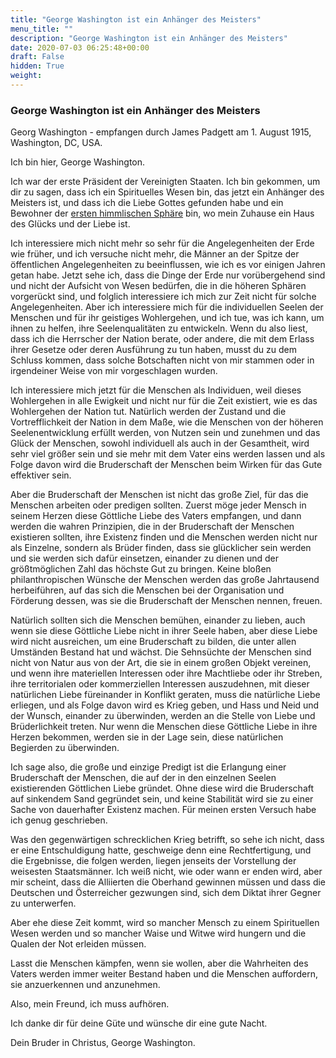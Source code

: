 ```yaml
---
title: "George Washington ist ein Anhänger des Meisters"
menu_title: ""
description: "George Washington ist ein Anhänger des Meisters"
date: 2020-07-03 06:25:48+00:00
draft: False
hidden: True
weight:
---
```

### George Washington ist ein Anhänger des Meisters

Georg Washington - empfangen durch James Padgett am 1. August 1915, Washington, DC, USA.

Ich bin hier, George Washington.

Ich war der erste Präsident der Vereinigten Staaten. Ich bin gekommen, um dir zu sagen, dass ich ein Spirituelles Wesen bin, das jetzt ein Anhänger des Meisters ist, und dass ich die Liebe Gottes gefunden habe und ein Bewohner der [ersten himmlischen Sphäre](/das-leben-nach-dem-tod/die-spirituellen-himmel-und-das-christliche-koenigreich-gottes/) bin, wo mein Zuhause ein Haus des Glücks und der Liebe ist.

Ich interessiere mich nicht mehr so sehr für die Angelegenheiten der Erde wie früher, und ich versuche nicht mehr, die Männer an der Spitze der öffentlichen Angelegenheiten zu beeinflussen, wie ich es vor einigen Jahren getan habe. Jetzt sehe ich, dass die Dinge der Erde nur vorübergehend sind und nicht der Aufsicht von Wesen bedürfen, die in die höheren Sphären vorgerückt sind, und folglich interessiere ich mich zur Zeit nicht für solche Angelegenheiten. Aber ich interessiere mich für die individuellen Seelen der Menschen und für ihr geistiges Wohlergehen, und ich tue, was ich kann, um ihnen zu helfen, ihre Seelenqualitäten zu entwickeln. Wenn du also liest, dass ich die Herrscher der Nation berate, oder andere, die mit dem Erlass ihrer Gesetze oder deren Ausführung zu tun haben, musst du zu dem Schluss kommen, dass solche Botschaften nicht von mir stammen oder in irgendeiner Weise von mir vorgeschlagen wurden.

Ich interessiere mich jetzt für die Menschen als Individuen, weil dieses Wohlergehen in alle Ewigkeit und nicht nur für die Zeit existiert, wie es das Wohlergehen der Nation tut. Natürlich werden der Zustand und die Vortrefflichkeit der Nation in dem Maße, wie die Menschen von der höheren Seelenentwicklung erfüllt werden, von Nutzen sein und zunehmen und das Glück der Menschen, sowohl individuell als auch in der Gesamtheit, wird sehr viel größer sein und sie mehr mit dem Vater eins werden lassen und als Folge davon wird die Bruderschaft der Menschen beim Wirken für das Gute effektiver sein.

Aber die Bruderschaft der Menschen ist nicht das große Ziel, für das die Menschen arbeiten oder predigen sollten. Zuerst möge jeder Mensch in seinem Herzen diese Göttliche Liebe des Vaters empfangen, und dann werden die wahren Prinzipien, die in der Bruderschaft der Menschen existieren sollten, ihre Existenz finden und die Menschen werden nicht nur als Einzelne, sondern als Brüder finden, dass sie glücklicher sein werden und sie werden sich dafür einsetzen, einander zu dienen und der größtmöglichen Zahl das höchste Gut zu bringen. Keine bloßen philanthropischen Wünsche der Menschen werden das große Jahrtausend herbeiführen, auf das sich die Menschen bei der Organisation und Förderung dessen, was sie die Bruderschaft der Menschen nennen, freuen.

Natürlich sollten sich die Menschen bemühen, einander zu lieben, auch wenn sie diese Göttliche Liebe nicht in ihrer Seele haben, aber diese Liebe wird nicht ausreichen, um eine Bruderschaft zu bilden, die unter allen Umständen Bestand hat und wächst. Die Sehnsüchte der Menschen sind nicht von Natur aus von der Art, die sie in einem großen Objekt vereinen, und wenn ihre materiellen Interessen oder ihre Machtliebe oder ihr Streben, ihre territorialen oder kommerziellen Interessen auszudehnen, mit dieser natürlichen Liebe füreinander in Konflikt geraten, muss die natürliche Liebe erliegen, und als Folge davon wird es Krieg geben, und Hass und Neid und der Wunsch, einander zu überwinden, werden an die Stelle von Liebe und Brüderlichkeit treten. Nur wenn die Menschen diese Göttliche Liebe in ihre Herzen bekommen, werden sie in der Lage sein, diese natürlichen Begierden zu überwinden.

Ich sage also, die große und einzige Predigt ist die Erlangung einer Bruderschaft der Menschen, die auf der in den einzelnen Seelen existierenden Göttlichen Liebe gründet. Ohne diese wird die Bruderschaft auf sinkendem Sand gegründet sein, und keine Stabilität wird sie zu einer Sache von dauerhafter Existenz machen. Für meinen ersten Versuch habe ich genug geschrieben.

Was den gegenwärtigen schrecklichen Krieg betrifft, so sehe ich nicht, dass er eine Entschuldigung hatte, geschweige denn eine Rechtfertigung, und die Ergebnisse, die folgen werden, liegen jenseits der Vorstellung der weisesten Staatsmänner. Ich weiß nicht, wie oder wann er enden wird, aber mir scheint, dass die Alliierten die Oberhand gewinnen müssen und dass die Deutschen und Österreicher gezwungen sind, sich dem Diktat ihrer Gegner zu unterwerfen.

Aber ehe diese Zeit kommt, wird so mancher Mensch zu einem Spirituellen Wesen werden und so mancher Waise und Witwe wird hungern und die Qualen der Not erleiden müssen.

Lasst die Menschen kämpfen, wenn sie wollen, aber die Wahrheiten des Vaters werden immer weiter Bestand haben und die Menschen auffordern, sie anzuerkennen und anzunehmen.

Also, mein Freund, ich muss aufhören.

Ich danke dir für deine Güte und wünsche dir eine gute Nacht.

Dein Bruder in Christus, George Washington.
